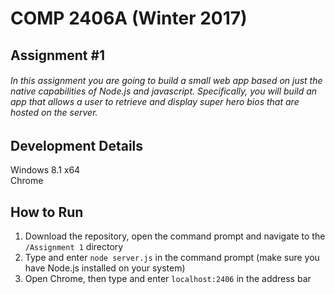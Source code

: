 # COMP 2406A (Winter 2017)
## Assignment #1
###### In this assignment you are going to build a small web app based on just the native capabilities of Node.js and javascript. Specifically, you will build an app that allows a user to retrieve and display super hero bios that are hosted on the server.

## Development Details
Windows 8.1 x64  
Chrome

## How to Run
1. Download the repository, open the command prompt and navigate to the `/Assignment 1` directory
2. Type and enter `node server.js` in the command prompt (make sure you have Node.js installed on your system)
3. Open Chrome, then type and enter `localhost:2406` in the address bar
